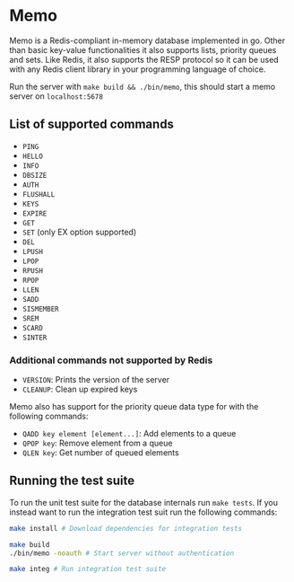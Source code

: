 # Memo

Memo is a Redis-compliant in-memory database implemented in go. Other than basic key-value 
functionalities it also supports lists, priority queues and sets. Like Redis, it also
supports the RESP protocol so it can be used with any Redis client library in your programming
language of choice.

Run the server with `make build && ./bin/memo`, this should start a memo server on `localhost:5678`

## List of supported commands
- `PING`
- `HELLO`
- `INFO`
- `DBSIZE`
- `AUTH`
- `FLUSHALL`
- `KEYS`
- `EXPIRE`
- `GET`
- `SET` (only EX option supported)
- `DEL`
- `LPUSH`
- `LPOP`
- `RPUSH`
- `RPOP`
- `LLEN`
- `SADD`
- `SISMEMBER`
- `SREM`
- `SCARD`
- `SINTER`

### Additional commands not supported by Redis
- `VERSION`: Prints the version of the server
- `CLEANUP`: Clean up expired keys

Memo also has support for the priority queue data type for
with the following commands:
- `QADD key element [element...]`: Add elements to a queue
- `QPOP key`: Remove element from a queue
- `QLEN key`: Get number of queued elements

## Running the test suite
To run the unit test suite for the database internals run `make tests`. If you instead want to run
the integration test suit run the following commands:
```sh
make install # Download dependencies for integration tests

make build
./bin/memo -noauth # Start server without authentication

make integ # Run integration test suite
```
